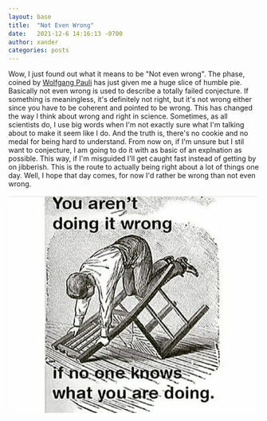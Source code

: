 ```yaml
---
layout: base
title:  "Not Even Wrong"
date:   2021-12-6 14:16:13 -0700
author: xander
categories: posts
---
```




Wow, I just found out what it means to be "Not even wrong". The phase, coined by [Wolfgang Pauli](https://en.wikipedia.org/wiki/Wolfgang_Pauli) has just given me a huge slice of humble pie. Basically not even wrong is used to describe a totally failed conjecture. If something is meaningless, it's definitely not right, but it's not wrong either since you have to be coherent and pointed to be wrong. This has changed the way I think about wrong and right in science. Sometimes, as all scientists do, I use big words when I'm not exactly sure what I'm talking about to make it seem like I do. And the truth is, there's no cookie and no medal for being hard to understand. From now on, if I'm unsure but I stil want to conjecture, I am going to do it with as basic of an explnation as possible. This way, if I'm misguided I'll get caught fast instead of getting by on jibberish. This is the route to actually being right about a lot of things one day. Well, I hope that day comes, for now I'd rather be wrong than not even wrong.

<img src="/assets/images/doing_it_wrong.jpeg" alt="you're doing it wrong!" width="500" align="center"/>
